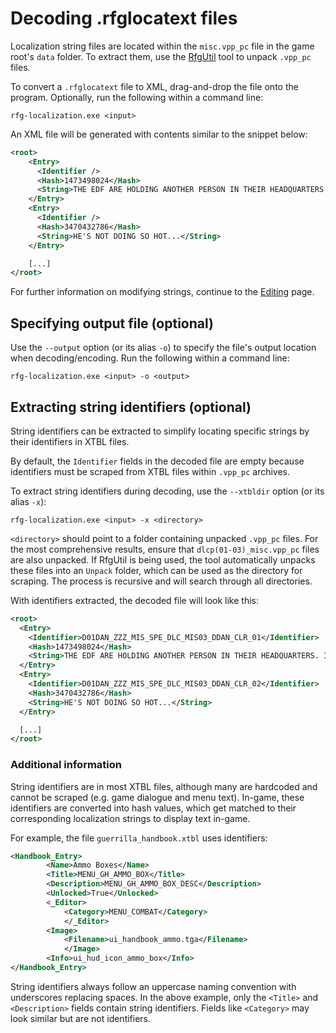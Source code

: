 # Decoding .rfglocatext files
Localization string files are located within the `misc.vpp_pc` file in the game root's `data` folder. To extract them, use the [RfgUtil](https://github.com/moneyl/RfgUtil) tool to unpack `.vpp_pc` files.

To convert a `.rfglocatext` file to XML, drag-and-drop the file onto the program. Optionally, run the following within a command line: 

`rfg-localization.exe <input>`

An XML file will be generated with contents similar to the snippet below:
```xml
<root>
    <Entry>
      <Identifier />
      <Hash>1473498024</Hash>
      <String>THE EDF ARE HOLDING ANOTHER PERSON IN THEIR HEADQUARTERS. I NEED TO GET HIM OUT.</String>
    </Entry>
    <Entry>
      <Identifier />
      <Hash>3470432786</Hash>
      <String>HE'S NOT DOING SO HOT...</String>
    </Entry>

    [...]
</root>
```

For further information on modifying strings, continue to the [Editing](editing.md) page.

## Specifying output file (optional)
Use the `--output` option (or its alias `-o`) to specify the file's output location when decoding/encoding. Run the following within a command line:

`rfg-localization.exe <input> -o <output>`

## Extracting string identifiers (optional)
String identifiers can be extracted to simplify locating specific strings by their identifiers in XTBL files.

By default, the `Identifier` fields in the decoded file are empty because identifiers must be scraped from XTBL files within `.vpp_pc` archives.

To extract string identifiers during decoding, use the `--xtbldir` option (or its alias `-x`):

`rfg-localization.exe <input> -x <directory>`

`<directory>` should point to a folder containing unpacked `.vpp_pc` files. For the most comprehensive results, ensure that `dlcp(01-03)_misc.vpp_pc` files are also unpacked. If RfgUtil is being used, the tool automatically unpacks these files into an `Unpack` folder, which can be used as the directory for scraping. The process is recursive and will search through all directories.

With identifiers extracted, the decoded file will look like this:
```xml
<root>
  <Entry>
    <Identifier>D01DAN_ZZZ_MIS_SPE_DLC_MIS03_DDAN_CLR_01</Identifier>
    <Hash>1473498024</Hash>
    <String>THE EDF ARE HOLDING ANOTHER PERSON IN THEIR HEADQUARTERS. I NEED TO GET HIM OUT.</String>
  </Entry>
  <Entry>
    <Identifier>D01DAN_ZZZ_MIS_SPE_DLC_MIS03_DDAN_CLR_02</Identifier>
    <Hash>3470432786</Hash>
    <String>HE'S NOT DOING SO HOT...</String>
  </Entry>

  [...]
</root>
```

### Additional information
String identifiers are in most XTBL files, although many are hardcoded and cannot be scraped (e.g. game dialogue and menu text). In-game, these identifiers are converted into hash values, which get matched to their corresponding localization strings to display text in-game.

For example, the file `guerrilla_handbook.xtbl` uses identifiers:
```xml
<Handbook_Entry>
		<Name>Ammo Boxes</Name>
		<Title>MENU_GH_AMMO_BOX</Title>
		<Description>MENU_GH_AMMO_BOX_DESC</Description>
		<Unlocked>True</Unlocked>
		<_Editor>
			<Category>MENU_COMBAT</Category>
			</_Editor>
		<Image>
			<Filename>ui_handbook_ammo.tga</Filename>
			</Image>
		<Info>ui_hud_icon_ammo_box</Info>
</Handbook_Entry>
```
String identifiers always follow an uppercase naming convention with underscores replacing spaces. In the above example, only the `<Title>` and `<Description>` fields contain string identifiers. Fields like `<Category>` may look similar but are not identifiers.
